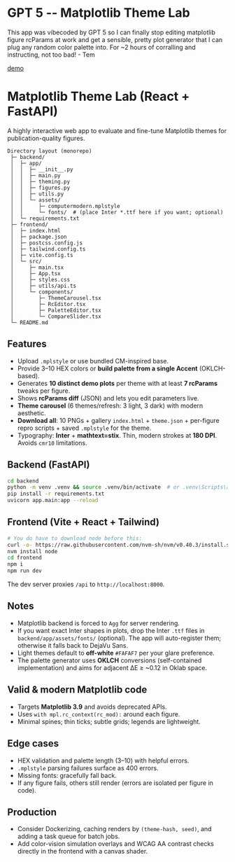 # GPT 5 -- Matplotlib Theme Lab

This app was vibecoded by GPT 5 so I can finally stop editing matplotlib figure
rcParams at work and get a sensible, pretty plot generator that I can plug any
random color palette into.
For ~2 hours of corralling and instructing, not too bad!
                                                            - Tem

                                                            
[demo](Matplotlib-Themer-Demo.mp4)

# Matplotlib Theme Lab (React + FastAPI)

A highly interactive web app to evaluate and fine-tune Matplotlib themes for publication-quality figures.
```
Directory layout (monorepo)
 ├─ backend/
 │  ├─ app/
 │  │  ├─ __init__.py
 │  │  ├─ main.py
 │  │  ├─ theming.py
 │  │  ├─ figures.py
 │  │  ├─ utils.py
 │  │  └─ assets/
 │  │     ├─ computermodern.mplstyle
 │  │     └─ fonts/  # (place Inter *.ttf here if you want; optional)
 │  └─ requirements.txt
 ├─ frontend/
 │  ├─ index.html
 │  ├─ package.json
 │  ├─ postcss.config.js
 │  ├─ tailwind.config.ts
 │  ├─ vite.config.ts
 │  └─ src/
 │     ├─ main.tsx
 │     ├─ App.tsx
 │     ├─ styles.css
 │     ├─ utils/api.ts
 │     └─ components/
 │        ├─ ThemeCarousel.tsx
 │        ├─ RcEditor.tsx
 │        ├─ PaletteEditor.tsx
 │        └─ CompareSlider.tsx
 └─ README.md
```

## Features
- Upload `.mplstyle` or use bundled CM-inspired base.
- Provide 3–10 HEX colors or **build palette from a single Accent** (OKLCH-based).
- Generates **10 distinct demo plots** per theme with at least **7 rcParams** tweaks per figure.
- Shows **rcParams diff** (JSON) and lets you edit parameters live.
- **Theme carousel** (6 themes/refresh: 3 light, 3 dark) with modern aesthetic.
- **Download all**: 10 PNGs + gallery `index.html` + `theme.json` + per-figure repro scripts + saved `.mplstyle` for the theme.
- Typography: **Inter** + **mathtext=stix**. Thin, modern strokes at **180 DPI**. Avoids `cmr10` limitations.

## Backend (FastAPI)
```bash
cd backend
python -m venv .venv && source .venv/bin/activate  # or .venv\Scripts\activate on Windows
pip install -r requirements.txt
uvicorn app.main:app --reload
```

## Frontend (Vite + React + Tailwind)
```bash
# You do have to download node before this:
curl -o- https://raw.githubusercontent.com/nvm-sh/nvm/v0.40.3/install.sh | bash 
nvm install node
cd frontend
npm i
npm run dev
```
The dev server proxies `/api` to `http://localhost:8000`.

## Notes
- Matplotlib backend is forced to `Agg` for server rendering.
- If you want exact Inter shapes in plots, drop the Inter `.ttf` files in `backend/app/assets/fonts/` (optional). The app will auto-register them; otherwise it falls back to DejaVu Sans.
- Light themes default to **off-white** `#FAFAF7` per your glare preference.
- The palette generator uses **OKLCH** conversions (self-contained implementation) and aims for adjacent ΔE ≥ ~0.12 in Oklab space.

## Valid & modern Matplotlib code
- Targets **Matplotlib 3.9** and avoids deprecated APIs.
- Uses `with mpl.rc_context(rc_mod):` around each figure.
- Minimal spines; thin ticks; subtle grids; legends are lightweight.

## Edge cases
- HEX validation and palette length (3–10) with helpful errors.
- `.mplstyle` parsing failures surface as 400 errors.
- Missing fonts: gracefully fall back.
- If any figure fails, others still render (errors are isolated per figure in code).

## Production
- Consider Dockerizing, caching renders by `(theme-hash, seed)`, and adding a task queue for batch jobs.
- Add color-vision simulation overlays and WCAG AA contrast checks directly in the frontend with a canvas shader.


